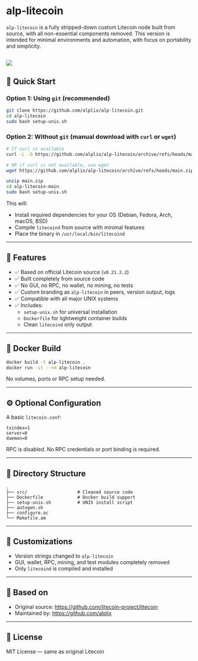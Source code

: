 # alp-litecoin

`alp-litecoin` is a fully stripped-down custom Litecoin node built from source, with all non-essential components removed. This version is intended for minimal environments and automation, with focus on portability and simplicity.


<a href="https://www.buymeacoffee.com/alplix"><img src="https://img.buymeacoffee.com/button-api/?text=Buy me a coffee&emoji=☕&slug=alplix&button_colour=5F7FFF&font_colour=ffffff&font_family=Cookie&outline_colour=000000&coffee_colour=FFDD00" /></a>
---

## 🚀 Quick Start

### Option 1: Using `git` (recommended)

```bash
git clone https://github.com/alplix/alp-litecoin.git
cd alp-litecoin
sudo bash setup-unix.sh
```

### Option 2: Without `git` (manual download with `curl` or `wget`)

```bash
# If curl is available
curl -L -O https://github.com/alplix/alp-litecoin/archive/refs/heads/main.zip

# OR if curl is not available, use wget
wget https://github.com/alplix/alp-litecoin/archive/refs/heads/main.zip

unzip main.zip
cd alp-litecoin-main
sudo bash setup-unix.sh
```

This will:
- Install required dependencies for your OS (Debian, Fedora, Arch, macOS, BSD)
- Compile `litecoind` from source with minimal features
- Place the binary in `/usr/local/bin/litecoind`

---

## 🔧 Features

- ✅ Based on official Litecoin source (`v0.21.2.2`)
- ✅ Built completely from source code
- ✅ No GUI, no RPC, no wallet, no mining, no tests
- ✅ Custom branding as `alp-litecoin` in peers, version output, logs
- ✅ Compatible with all major UNIX systems
- ✅ Includes:
  - `setup-unix.sh` for universal installation
  - `Dockerfile` for lightweight container builds
  - Clean `litecoind` only output

---

## 🐳 Docker Build

```bash
docker build -t alp-litecoin .
docker run -it --rm alp-litecoin
```

No volumes, ports or RPC setup needed.

---

## ⚙️ Optional Configuration

A basic `litecoin.conf`:

```
txindex=1
server=0
daemon=0
```

RPC is disabled. No RPC credentials or port binding is required.

---

## 📁 Directory Structure

```
.
├── src/                   # Cleaned source code
├── Dockerfile             # Docker build support
├── setup-unix.sh          # UNIX install script
├── autogen.sh
├── configure.ac
└── Makefile.am
```

---

## 🧩 Customizations

- Version strings changed to `alp-litecoin`
- GUI, wallet, RPC, mining, and test modules completely removed
- Only `litecoind` is compiled and installed

---

## 🔗 Based on

- Original source: https://github.com/litecoin-project/litecoin
- Maintained by: https://github.com/alplix

---

## 📜 License

MIT License — same as original Litecoin

